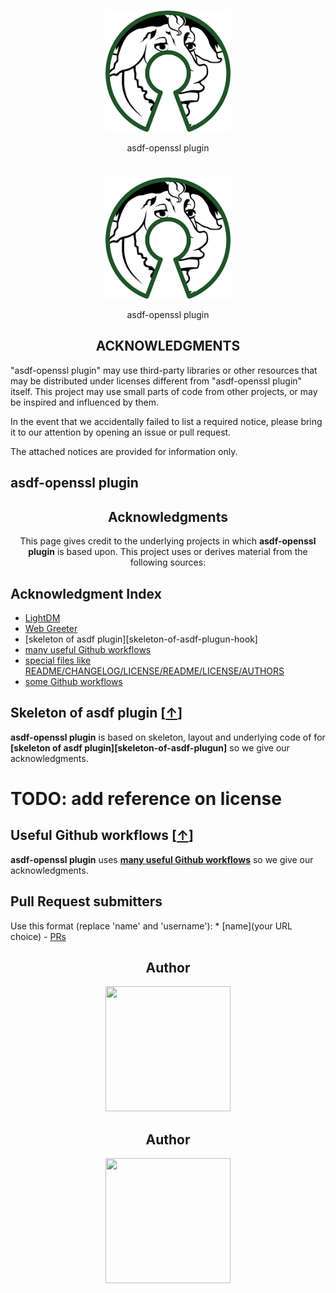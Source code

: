 <h1 align="center"><TOOL NAME></h1>
<div align="center">
    <a href="https://github.com/VadimDor">
        <img width="200" src="./assets/logo.png">
    </a>
</div>
<p align="center">asdf-openssl plugin</p>

<h1 align="center"><TOOL NAME></h1>
<div align="center">
    <a href="https://github.com/VadimDor">
        <img width="200" src="./assets/logo.png">
    </a>
</div>
<p align="center">asdf-openssl plugin</p>

<h2 align="center">ACKNOWLEDGMENTS</h2>
<!--  TODO: review and adopt the content -->


"asdf-openssl plugin" may use third-party libraries or other resources that may be distributed under licenses different from "asdf-openssl plugin"  itself. This project may use small parts of code from other projects, or may be inspired and influenced by them.

In the event that we accidentally failed to list a required notice, please bring it to our attention by opening an issue or pull request.

The attached notices are provided for information only.

## asdf-openssl plugin

<h2 align="center">Acknowledgments</h2>

<p align= "center">This page gives credit to the underlying projects in which <b>asdf-openssl plugin</b> is based upon. This project uses or derives material from the following sources:</p>

## Acknowledgment Index

- [LightDM][lightdm-hook]
- [Web Greeter][web-greeter-hook]
- [skeleton of asdf plugin][skeleton-of-asdf-plugun-hook]
- [many useful Github workflows][useful-Github-workflows-hook]
- [special files like README/CHANGELOG/LICENSE/README/LICENSE/AUTHORS][special-files-hook] 
- [some  Github workflows][Github-workflows-hook]

## Skeleton of asdf plugin [[↑][index]]


**asdf-openssl plugin** is based on skeleton, layout and  underlying code of for **[skeleton of asdf plugin][skeleton-of-asdf-plugun]** so we give our acknowledgments.
# TODO: add reference on license

## Useful Github workflows [[↑][index]]

**asdf-openssl plugin** uses **[many useful Github workflows][useful-Github-workflows]** so we give our acknowledgments.


## Pull Request submitters
 Use this format (replace 'name' and 'username'): * [name](your URL choice) - [PRs](https://github.com/VadimDor/asdf-openssl/pulls?q=is%3Apr+author%3Ausername)


[index]: https://github.com/VadimDor/asdf-openssl/blob/main/ACKNOWLEDGMENTS.md#acknowledgment-index
[lightdm-hook]: https://github.com/VadimDor/asdf-openssl/blob/main/ACKNOWLEDGMENTS.md#lightdm-
[web-greeter-hook]: https://github.com/VadimDor/asdf-openssl/blob/main/ACKNOWLEDGMENTS.md#web-greeter-
[skeleton-of-asdf-plugin-hook]: https://github.com/VadimDor/asdf-openssl/blob/main/ACKNOWLEDGMENTS.md#skeleton-of-asdf-plugin-
[useful-Github-workflows-hook]: https://github.com/VadimDor/asdf-openssl/blob/main/ACKNOWLEDGMENTS.md#useful-Github-workflows-
[special-files-hook]: https://github.com/VadimDor/asdf-openssl/blob/main/ACKNOWLEDGMENTS.md#special-files-
[Github-workflows-hook]: https://github.com/VadimDor/asdf-openssl/blob/main/ACKNOWLEDGMENTS.md#Github-workflows-

[lightdm]: https://github.com/canonical/lightdm
[web-greeter]: https://github.com/JezerM/web-greeter



[skeleton-of-asdf-plugin]: https://github.com/asdf-community/asdf-nim
[useful-Github-workflows]: https://github.com/Lissy93/dashy
[special-files]: https://github.com/TheWisker/Shikai
[Github-workflows]: https://github.com/open-policy-agent






<h2 align="center">Author</h2>
<div align="center">
    <a href="https://github.com/VadimDor">
        <img width="200" height="200" src="./assets/profile.png"></img>
    </a>
</div>
<h4 align="center"><YOUR GIT NAME></h4>
    

<h2 align="center">Author</h2>
<div align="center">
    <a href="https://github.com/VadimDor">
        <img width="200" height="200" src="./assets/profile.png"></img>
    </a>
</div>
<h4 align="center"><YOUR GIT NAME></h4>
    